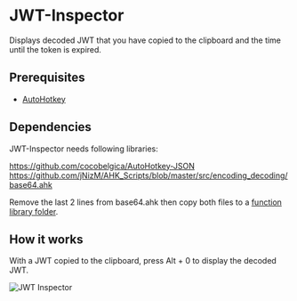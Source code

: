 # JWT-Inspector  
Displays decoded JWT that you have copied to the clipboard and the time until the token is expired.  

## Prerequisites
* [AutoHotkey](https://www.autohotkey.com/download/?)

## Dependencies
JWT-Inspector needs following libraries:  

https://github.com/cocobelgica/AutoHotkey-JSON  
https://github.com/jNizM/AHK_Scripts/blob/master/src/encoding_decoding/base64.ahk  

Remove the last 2 lines from base64.ahk then copy both files to a [function library folder](https://www.autohotkey.com/docs/Functions.htm#lib).  

## How it works
With a JWT copied to the clipboard, press Alt + 0 to display the decoded JWT. 

![JWT Inspector](https://i.imgur.com/Ra1LkFS.png)
